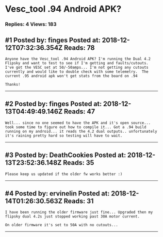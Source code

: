 # Vesc_tool .94 Android APK?

### Replies: 4 Views: 183

## \#1 Posted by: finges Posted at: 2018-12-12T07:32:36.354Z Reads: 78

```
Anyone have the Vesc_tool .94 Android APK? I'm running the Dual 4.2 Flipsky and want to test to see if I'm getting and faults/cutouts. I've got the VESC set at 50/-50amps... I'm not getting any cutouts currently and would like to double check with some telemetry.  The current .95 android apk won't get stats from the board on .94

Thanks!
```

---
## \#2 Posted by: finges Posted at: 2018-12-13T04:49:49.146Z Reads: 47

```
Well... since no one seemed to have the APK and it's open source... took some time to figure out how to compile it... Got a .94 build running on my android... it reads the 4.2 dual outputs.. unfortunately it's raining pretty hard so testing will have to wait.
```

---
## \#3 Posted by: DeathCookies Posted at: 2018-12-13T23:52:36.148Z Reads: 35

```
Please keep us updated if the older fw works better :)
```

---
## \#4 Posted by: ervinelin Posted at: 2018-12-14T01:26:30.563Z Reads: 31

```
I have been running the older firmware just fine... Upgraded then my flipsky dual 4.2s just stopped working past 30A motor current.

On older firmware it's set to 50A with no cutouts...
```

---
